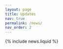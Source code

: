 ```yaml
---
layout: page
title: Updates
nav: true
permalink: /news/
nav_order: 2
---
```


{% include news.liquid %}
